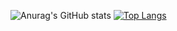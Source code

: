 

![Anurag's GitHub stats](https://github-readme-stats.vercel.app/api?username=thanhhv02&show_icons=true&theme=radical)
[![Top Langs](https://github-readme-stats.vercel.app/api/top-langs/?username=thanhhv02&layout=compact)](https://github.com/anuraghazra/github-readme-stats)

<!---
vanthanh12102002/vanthanh12102002 is a ✨ special ✨ repository because its `README.md` (this file) appears on your GitHub profile.
You can click the Preview link to take a look at your changes.
--->
